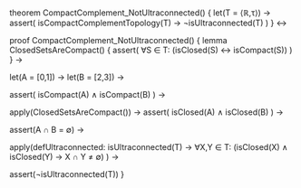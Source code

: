 theorem CompactComplement_NotUltraconnected() {
  let(T = ⟨ℝ,τ⟩) →
  assert(
    isCompactComplementTopology(T) →
    ¬isUltraconnected(T)
  )
} ↔

proof CompactComplement_NotUltraconnected() {
  lemma ClosedSetsAreCompact() {
    assert(
      ∀S ∈ T: (isClosed(S) ↔ isCompact(S))
    )
  } →
  
  let(A = [0,1]) →
  let(B = [2,3]) →
  
  assert(
    isCompact(A) ∧ isCompact(B)
  ) →
  
  apply(ClosedSetsAreCompact()) →
  assert(
    isClosed(A) ∧ isClosed(B)
  ) →
  
  assert(A ∩ B = ∅) →
  
  apply(defUltraconnected: 
    isUltraconnected(T) → 
    ∀X,Y ∈ T: (isClosed(X) ∧ isClosed(Y) → X ∩ Y ≠ ∅)
  ) →
  
  assert(¬isUltraconnected(T))
}